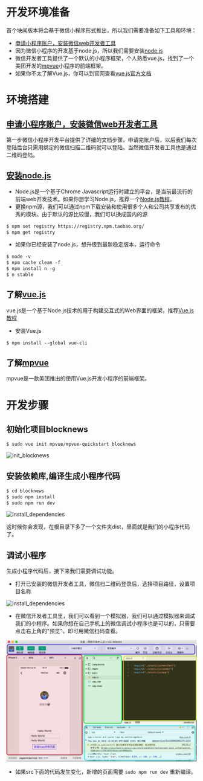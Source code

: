 # 开发环境准备

首个块闻版本将会基于微信小程序形式推出，所以我们需要准备如下工具和环境：

* [申请小程序账户，安装微信web开发者工具](https://developers.weixin.qq.com/miniprogram/dev/index.html)
* 因为微信小程序的开发基于node.js，所以我们需要安装[node.js](https://nodejs.org/en/)
* 微信开发者工具提供了一个默认的小程序框架，个人熟悉vue.js，找到了一个美团开发的[mpvue](http://mpvue.com/)小程序的前端框架。
* 如果你不太了解Vue.js，你可以到官网查看[vue.js官方文档](https://vuejs.org/)

# 环境搭建

## [申请小程序账户，安装微信web开发者工具](https://developers.weixin.qq.com/miniprogram/dev/index.html)

第一步微信小程序开发平台提供了详细的文档步骤，申请完账户后，以后我们每次登陆后台只需用绑定的微信扫描二维码就可以登陆。当然微信开发者工具也是通过二维码登陆。

## [安装node.js](https://nodejs.org/en/)

* Node.js是一个基于Chrome Javascript运行时建立的平台，是当前最流行的前端web开发技术。如果你想学习Node.js，推荐一个[Node.js教程](https://www.runoob.com/nodejs/nodejs-tutorial.html)。
* 更换npm源，我们可以通过npm下载安装和使用很多个人和公司共享发布的优秀的模块。由于默认的源比较慢，我们可以换成国内的源

```
$ npm set registry https://registry.npm.taobao.org/
$ npm get registry
```

* 如果你已经安装了node.js，想升级到最新稳定版本，运行命令

```
$ node -v
$ npm cache clean -f
$ npm install n -g
$ n stable
```

## 了解[vue.js](https://vuejs.org/)

vue.js是一个基于Node.js技术的用于构建交互式的Web界面的框架，推荐[Vue.js教程](http://www.runoob.com/vue2/vue-tutorial.html)

* 安装Vue.js

```
$ npm install --global vue-cli
```


## 了解[mpvue](http://mpvue.com/)

mpvue是一款美团推出的使用Vue.js开发小程序的前端框架。

# 开发步骤

## 初始化项目blocknews

```
$ sudo vue init mpvue/mpvue-quickstart blocknews
```

![init_blocknews](https://github.com/BlockNews/blocknews/raw/master/docs/snapshots/Greenshot%2018-06-14%16.20.52.png)


## 安装依赖库,编译生成小程序代码

```
$ cd blocknews
$ sudo npm install
$ sudo npm run dev
```

![install_dependencies](https://github.com/BlockNews/blocknews/raw/master/docs/snapshots/Greenshot%2018-06-14%16.36.51.png)

这时候你会发现，在根目录下多了一个文件夹dist，里面就是我们的小程序代码了。

## 调试小程序

生成小程序代码后，接下来我们需要调试功能。

* 打开已安装的微信开发者工具，微信扫二维码登录后，选择项目路径，设置项目名称

![install_dependencies](https://github.com/BlockNews/blocknews/raw/master/docs/snapshots/Greenshot%2018-06-14%16.45.51.png)

* 在微信开发者工具里，我们可以看到一个模拟器，我们可以通过模拟器来调试我们的小程序。如果你想在自己手机上的微信调试小程序也是可以的，只需要点击右上角的"预览"，即可用微信扫码查看。

![install_dependencies](https://github.com/BlockNews/blocknews/raw/master/docs/snapshots/Greenshot%202018-06-14%2016.49.19.png)

* 如果src下面的代码发生变化，新增的页面需要 `sudo npm run dev` 重新编译。

